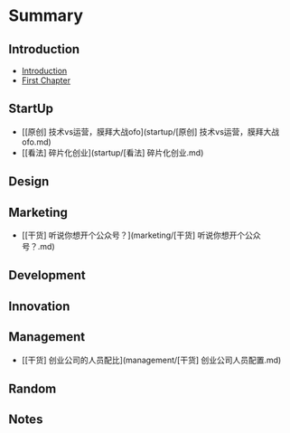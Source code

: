 # Summary

## Introduction

* [Introduction](README.md)
* [First Chapter](chapter1.md)

## StartUp

* [\[原创\] 技术vs运营，膜拜大战ofo](startup/[原创] 技术vs运营，膜拜大战ofo.md)
* [\[看法\] 碎片化创业](startup/[看法] 碎片化创业.md)

## Design

## Marketing

* [\[干货\] 听说你想开个公众号？](marketing/[干货] 听说你想开个公众号？.md)

## Development

## Innovation

## Management

* [\[干货\] 创业公司的人员配比](management/[干货] 创业公司人员配置.md)

## Random

## Notes

